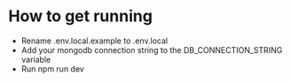 # How to get running

* Rename .env.local.example to .env.local
* Add your mongodb connection string to the DB_CONNECTION_STRING variable
* Run npm run dev

